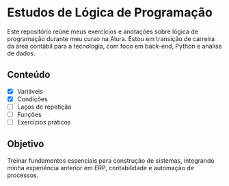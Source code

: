 # Estudos de Lógica de Programação

Este repositório reúne meus exercícios e anotações sobre lógica de programação durante meu curso na Alura. Estou em transição de carreira da área contábil para a tecnologia, com foco em back-end, Python e análise de dados.

## Conteúdo

- [x] Variáveis
- [x] Condições
- [ ] Laços de repetição
- [ ] Funções
- [ ] Exercícios práticos

## Objetivo

Treinar fundamentos essenciais para construção de sistemas, integrando minha experiência anterior em ERP, contabilidade e automação de processos.
